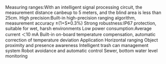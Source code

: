 Measuring ranges:With an intelligent signal processing circuit, the measurement distance canbeup to 5 meters, and the blind area is less than 25cm.
High precision:Built-in high-precision ranging algorithm, measurement accuracy ±(1+S*0.3%)
Strong robustness:IP67 protection, suitable for wet, harsh environments
Low power consumption:Average current ＜10 mA
Built-in on-board temperature compensation, automatic correction of temperature deviation
Application
Horizontal ranging
Object proximity and presence awareness
Intelligent trash can management system
Robot avoidance and automatic control
Sewer, bottom water level monitoring
